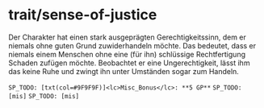 # trait/sense-of-justice

Der Charakter hat einen stark ausgeprägten Gerechtigkeitssinn, dem er niemals ohne guten Grund zuwiderhandeln möchte. Das bedeutet, dass er niemals einem Menschen ohne eine (für ihn) schlüssige Rechtfertigung Schaden zufügen möchte. Beobachtet er eine Ungerechtigkeit, lässt ihm das keine Ruhe und zwingt ihn unter Umständen sogar zum Handeln.

`SP_TODO: [txt(col=#9F9F9F)]<lc>Misc_Bonus</lc>: **5 GP**`
`SP_TODO: [mis]`
`SP_TODO: [mis]`